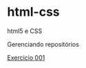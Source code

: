 # html-css
 html5 e CSS

Gerenciando repositórios

<a href="https://ljunioor.github.io/html-css/exercicios/ex001/index.html">Exercicio 001</a>